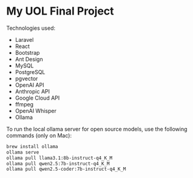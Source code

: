 My UOL Final Project
=================

Technologies used:

- Laravel
- React
- Bootstrap
- Ant Design
- MySQL
- PostgreSQL
- pgvector
- OpenAI API
- Anthropic API
- Google Cloud API
- ffmpeg
- OpenAI Whisper
- Ollama

To run the local ollama server for open source models, use the following commands (only on Mac):

```bash
brew install ollama
ollama serve
ollama pull llama3.1:8b-instruct-q4_K_M
ollama pull qwen2.5:7b-instruct-q4_K_M
ollama pull qwen2.5-coder:7b-instruct-q4_K_M
```
